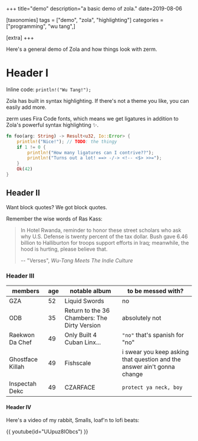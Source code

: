 +++
title="demo"
description="a basic demo of zola."
date=2019-08-06

[taxonomies]
tags = ["demo", "zola", "highlighting"]
categories = ["programming", "wu tang",]

[extra]
+++

Here's a general demo of Zola and how things look with zerm.

# Header I

Inline code: `println!("Wu Tang!");`

Zola has built in syntax highlighting. If there's not a theme you like, you can
easily add more.

zerm uses Fira Code fonts, which means we get ligatures in addition to
Zola's powerful syntax highlighting ✨.

```rs
fn foo(arg: String) -> Result<u32, Io::Error> {
    println!("Nice!"); // TODO: the thingy
    if 1 != 0 {
        println!("How many ligatures can I contrive??");
        println!("Turns out a lot! ==> -/-> <!-- <$> >>=");
    }
    Ok(42)
}
```

## Header II

Want block quotes? We got block quotes.

Remember the wise words of Ras Kass:

> In Hotel Rwanda, reminder to honor these street scholars who ask why
U.S. Defense is twenty percent of the tax dollar. Bush gave 6.46 billion to
Halliburton for troops support efforts in Iraq; meanwhile, the hood is hurting,
please believe that.
> 
> -- "Verses", _Wu-Tang Meets The Indie Culture_

### Header III

| members          | age | notable album                                | to be messed with?                                                      |
|------------------|-----|----------------------------------------------|-------------------------------------------------------------------------|
| GZA              | 52  | Liquid Swords                                | no                                                                      |
| ODB              | 35  | Return to the 36 Chambers: The Dirty Version | absolutely not                                                          |
| Raekwon Da Chef  | 49  | Only Built 4 Cuban Linx...                   | `"no"`  that's spanish for "no"                                         |
| Ghostface Killah | 49  | Fishscale                                    | i swear you keep asking that question and the answer ain't gonna change |
| Inspectah Dekc   | 49  | CZARFACE                                     | `protect ya neck, boy`                                                  |


#### Header IV

Here's a video of my rabbit, Smalls, loaf'n to lofi beats:

{{ youtube(id="UUpuz8IObcs") }}


